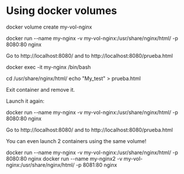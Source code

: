 # Using docker volumes

docker volume create my-vol-nginx

docker run --name my-nginx -v my-vol-nginx:/usr/share/nginx/html/ -p 8080:80 nginx

Go to http://localhost:8080/ and to http://localhost:8080/prueba.html

docker exec -it my-nginx /bin/bash

cd /usr/share/nginx/html/
echo "My_test" > prueba.html


Exit container and remove it.

Launch it again:

docker run --name my-nginx -v my-vol-nginx:/usr/share/nginx/html/ -p 8080:80 nginx

Go to http://localhost:8080/ and to http://localhost:8080/prueba.html

You can even launch 2 containers using the same volume!

docker run --name my-nginx -v my-vol-nginx:/usr/share/nginx/html/ -p 8080:80 nginx
docker run --name my-nginx2 -v my-vol-nginx:/usr/share/nginx/html/ -p 8081:80 nginx
